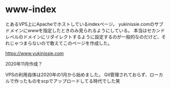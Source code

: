 # www-index
とあるVPS上にApacheでホストしているindexページ。
yukinissie.comのサブドメインにwwwを指定したときのみ見られるようにしている。
本当はセカンドレベルのドメインにリダイレクトするように設定するのが一般的なのだけど、それじゃつまらないので敢えてこのページを作成した。

https://www.yukinissie.com

2020年11月作成？

VPSの利用自体は2020年の1月から始めました。
Git管理されておらず、ローカルで作ったものをscpでアップロードしてる時代でした笑

